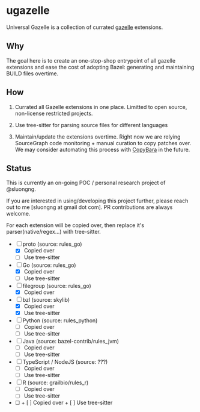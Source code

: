 # ugazelle

Universal Gazelle is a collection of currated [gazelle](https://github.com/bazelbuild/bazel-gazelle/blob/master/extend.md) extensions.


## Why

The goal here is to create an one-stop-shop entrypoint of all gazelle extensions and ease the cost of adopting Bazel: generating and maintaining BUILD files overtime.


## How

1. Currated all Gazelle extensions in one place.
   Limitted to open source, non-license restricted projects.

2. Use tree-sitter for parsing source files for different languages

3. Maintain/update the extensions overtime.
   Right now we are relying SourceGraph code monitoring + manual curation to copy patches over.
   We may consider automating this process with [CopyBara](https://github.com/google/copybara) in the future.


## Status

This is currently an on-going POC / personal research project of @sluongng.

If you are interested in using/developing this project further, please reach out to me [sluongng at gmail dot com].
PR contributions are always welcome.

For each extension will be copied over, then replace it's parser(native/regex...) with tree-sitter.

- [ ] proto (source: rules_go)
  + [X] Copied over
  + [ ] Use tree-sitter

- [ ] Go (source: rules_go)
  + [X] Copied over
  + [ ] Use tree-sitter

- [ ] filegroup (source: rules_go)
  + [X] Copied over

- [ ] bzl (source: skylib)
  + [X] Copied over
  + [X] Use tree-sitter

- [ ] Python (source: rules_python)
  + [ ] Copied over
  + [ ] Use tree-sitter

- [ ] Java (source: bazel-contrib/rules_jvm)
  + [ ] Copied over
  + [ ] Use tree-sitter

- [ ] TypeScript / NodeJS (source: ???)
  + [ ] Copied over
  + [ ] Use tree-sitter

- [ ] R (source: grailbio/rules_r)
  + [ ] Copied over
  + [ ] Use tree-sitter

- [ ] <new extension here>
  + [ ] Copied over
  + [ ] Use tree-sitter
